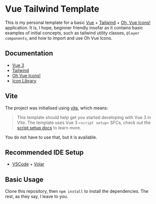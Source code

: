 # Vue Tailwind Template

This is my personal template for a basic [Vue](https://vuejs.org/) + [Tailwind](https://tailwindcss.com/) + [Oh, Vue Icons!](https://oh-vue-icons.netlify.app/docs) application. It is, I hope, beginner friendly insofar as it contains basic examples of initial concepts, such as tailwind utility classes, `@layer components`, and how to import and use Oh Vue Icons.

## Documentation
- [Vue 3](https://v3.vuejs.org/guide/introduction.html)
- [Tailwind](https://tailwindcss.com/docs)
- [Oh Vue Icons!](https://oh-vue-icons.netlify.app/docs)
- [Icon Library](https://oh-vue-icons.netlify.app/icons)

## Vite

The project was initialised using [vite](https://vitejs.dev/), which means:

> This template should help get you started developing with Vue 3 in Vite. The template uses Vue 3 `<script setup>` SFCs, check out the [script setup docs](https://v3.vuejs.org/api/sfc-script-setup.html#sfc-script-setup) to learn more.

You do not have to use that, but it is available.

## Recommended IDE Setup

- [VSCode](https://code.visualstudio.com/) + [Volar](https://marketplace.visualstudio.com/items?itemName=johnsoncodehk.volar)

## Basic Usage

Clone this repository, then `npm install` to install the dependencies. The rest, as they say, I leave to you.